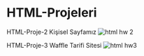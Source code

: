 # HTML-Projeleri

HTML-Proje-2
Kişisel Sayfamız
![html hw 2](https://user-images.githubusercontent.com/97365978/172493830-c6eb1fd6-f26d-439e-9de8-416c7d207932.png)

HTML-Proje-3
Waffle Tarifi Sitesi
![html hw3](https://user-images.githubusercontent.com/97365978/172494087-c4e37320-8ef6-41db-addc-f493ae57b4cf.png)
